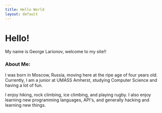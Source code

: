 ```yaml
---
title: Hello World
layout: default
---
```

# Hello!

My name is George Larionov, welcome to my site!!



### About Me:
I was born in Moscow, Russia, moving here at the ripe age of four years old. Currently, I am a junior at UMASS Amherst, studying Computer Science and having a lot of fun.

I enjoy hiking, rock climbing, ice climbing, and playing rugby. I also enjoy learning new programming languages, API's, and generally hacking and learning new things.

